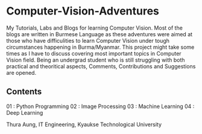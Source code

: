 # Computer-Vision-Adventures

My Tutorials, Labs and Blogs for learning Computer Vision. Most of the blogs are written in Burmese Language as these adventures were aimed at those who have difficulities to learn Computer Vision under tough circumstances happening in Burma/Myanmar. This project might take some times as I have to discuss covering most important topics in Computer Vision field. Being an undergrad student who is still struggling with both practical and theoritical aspects, Comments, Contributions and Suggestions are opened.

## Contents

01 : Python Programming
02 : Image Processing
03 : Machine Learning
04 : Deep Learning

Thura Aung,
IT Engineering,
Kyaukse Technological University
